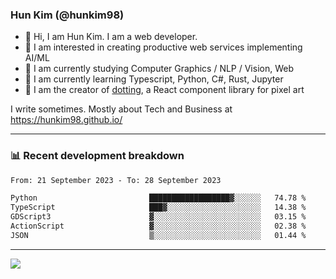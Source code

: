 ### Hun Kim (@hunkim98)

- 👋 Hi, I am Hun Kim. I am a web developer. 
- 🤔 I am interested in creating productive web services implementing AI/ML
- 🔭 I am currently studying Computer Graphics / NLP / Vision, Web 
- 🌱 I am currently learning Typescript, Python, C#, Rust, Jupyter
- 🎨 I am the creator of [dotting](hunkim98.github.io/dotting), a React component library for pixel art

I write sometimes. Mostly about Tech and Business at https://hunkim98.github.io/

---
### 📊 Recent development breakdown
<!--START_SECTION:waka-->

```txt
From: 21 September 2023 - To: 28 September 2023

Python                         ██████████████████▓░░░░░░   74.78 %
TypeScript                     ███▓░░░░░░░░░░░░░░░░░░░░░   14.38 %
GDScript3                      ▓░░░░░░░░░░░░░░░░░░░░░░░░   03.15 %
ActionScript                   ▓░░░░░░░░░░░░░░░░░░░░░░░░   02.38 %
JSON                           ▒░░░░░░░░░░░░░░░░░░░░░░░░   01.44 %
```

<!--END_SECTION:waka-->
---

<!-- <div align='center'> -->
  <img align="center" src="https://github-readme-stats.vercel.app/api?username=hunkim98&theme=dark&show_icons=true"/>
<!-- </div> -->
<!--
**hunkim98/hunkim98** is a ✨ _special_ ✨ repository because its `README.md` (this file) appears on your GitHub profile.

Here are some ideas to get you started:

- 🔭 I’m currently working on ...
- 🌱 I’m currently learning ...
- 👯 I’m looking to collaborate on ...
- 🤔 I’m looking for help with ...
- 💬 Ask me about ...
- 📫 How to reach me: ...
- 😄 Pronouns: ...
- ⚡ Fun fact: ...
-->
